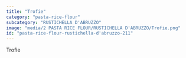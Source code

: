 ```yaml
---
title: "Trofie"
category: "pasta-rice-flour"
subcategory: "RUSTICHELLA D'ABRUZZO"
image: "media/2 PASTA RICE FLOUR/RUSTICHELLA D'ABRUZZO/Trofie.png"
id: "pasta-rice-flour-rustichella-d'abruzzo-211"
---
```


Trofie
